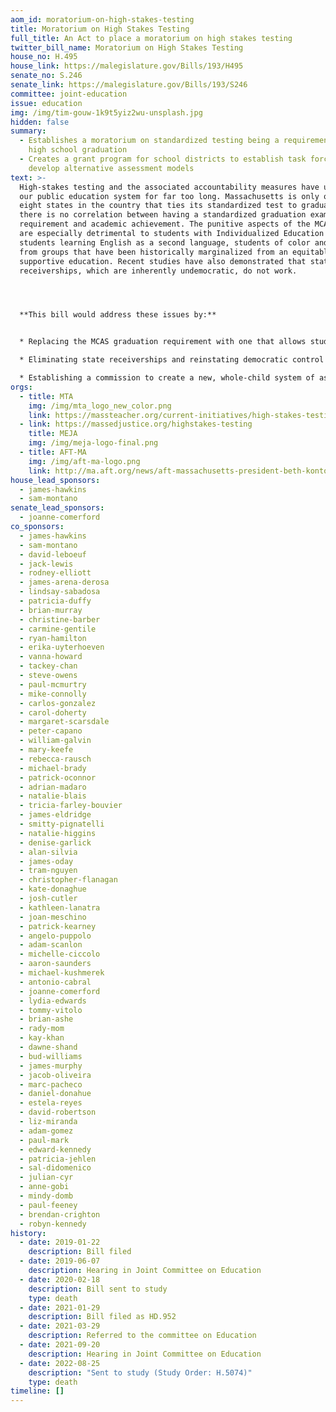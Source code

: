 ```yaml
---
aom_id: moratorium-on-high-stakes-testing
title: Moratorium on High Stakes Testing
full_title: An Act to place a moratorium on high stakes testing
twitter_bill_name: Moratorium on High Stakes Testing
house_no: H.495
house_link: https://malegislature.gov/Bills/193/H495
senate_no: S.246
senate_link: https://malegislature.gov/Bills/193/S246
committee: joint-education
issue: education
img: /img/tim-gouw-1k9t5yiz2wu-unsplash.jpg
hidden: false
summary:
  - Establishes a moratorium on standardized testing being a requirement for
    high school graduation
  - Creates a grant program for school districts to establish task forces to
    develop alternative assessment models
text: >-
  High-stakes testing and the associated accountability measures have undermined
  our public education system for far too long. Massachusetts is only one of
  eight states in the country that ties its standardized test to graduation and
  there is no correlation between having a standardized graduation exam
  requirement and academic achievement. The punitive aspects of the MCAS regime
  are especially detrimental to students with Individualized Education Plans,
  students learning English as a second language, students of color and students
  from groups that have been historically marginalized from an equitable and
  supportive education. Recent studies have also demonstrated that state
  receiverships, which are inherently undemocratic, do not work.




  **This bill would address these issues by:**


  * Replacing the MCAS graduation requirement with one that allows students’ districts to certify that they have satisfactorily completed coursework showing mastery of the skills, competencies and knowledge required by the state standards.

  * Eliminating state receiverships and reinstating democratic control to communities and school committees.

  * Establishing a commission to create a new, whole-child system of assessing our schools, building on important experiments in our state and nation, which can be implemented in coming years.
orgs:
  - title: MTA
    img: /img/mta_logo_new_color.png
    link: https://massteacher.org/current-initiatives/high-stakes-testing
  - link: https://massedjustice.org/highstakes-testing
    title: MEJA
    img: /img/meja-logo-final.png
  - title: AFT-MA
    img: /img/aft-ma-logo.png
    link: http://ma.aft.org/news/aft-massachusetts-president-beth-kontos-get-ready-big-push-major-education-bill
house_lead_sponsors:
  - james-hawkins
  - sam-montano
senate_lead_sponsors:
  - joanne-comerford
co_sponsors:
  - james-hawkins
  - sam-montano
  - david-leboeuf
  - jack-lewis
  - rodney-elliott
  - james-arena-derosa
  - lindsay-sabadosa
  - patricia-duffy
  - brian-murray
  - christine-barber
  - carmine-gentile
  - ryan-hamilton
  - erika-uyterhoeven
  - vanna-howard
  - tackey-chan
  - steve-owens
  - paul-mcmurtry
  - mike-connolly
  - carlos-gonzalez
  - carol-doherty
  - margaret-scarsdale
  - peter-capano
  - william-galvin
  - mary-keefe
  - rebecca-rausch
  - michael-brady
  - patrick-oconnor
  - adrian-madaro
  - natalie-blais
  - tricia-farley-bouvier
  - james-eldridge
  - smitty-pignatelli
  - natalie-higgins
  - denise-garlick
  - alan-silvia
  - james-oday
  - tram-nguyen
  - christopher-flanagan
  - kate-donaghue
  - josh-cutler
  - kathleen-lanatra
  - joan-meschino
  - patrick-kearney
  - angelo-puppolo
  - adam-scanlon
  - michelle-ciccolo
  - aaron-saunders
  - michael-kushmerek
  - antonio-cabral
  - joanne-comerford
  - lydia-edwards
  - tommy-vitolo
  - brian-ashe
  - rady-mom
  - kay-khan
  - dawne-shand
  - bud-williams
  - james-murphy
  - jacob-oliveira
  - marc-pacheco
  - daniel-donahue
  - estela-reyes
  - david-robertson
  - liz-miranda
  - adam-gomez
  - paul-mark
  - edward-kennedy
  - patricia-jehlen
  - sal-didomenico
  - julian-cyr
  - anne-gobi
  - mindy-domb
  - paul-feeney
  - brendan-crighton
  - robyn-kennedy
history:
  - date: 2019-01-22
    description: Bill filed
  - date: 2019-06-07
    description: Hearing in Joint Committee on Education
  - date: 2020-02-18
    description: Bill sent to study
    type: death
  - date: 2021-01-29
    description: Bill filed as HD.952
  - date: 2021-03-29
    description: Referred to the committee on Education
  - date: 2021-09-20
    description: Hearing in Joint Committee on Education
  - date: 2022-08-25
    description: "Sent to study (Study Order: H.5074)"
    type: death
timeline: []
---
```

